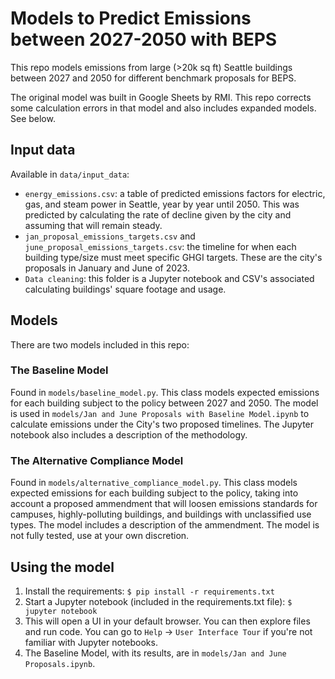 # Models to Predict Emissions between 2027-2050 with BEPS

This repo models emissions from large (>20k sq ft) Seattle buildings between 2027 and 2050 for different benchmark proposals for BEPS.

The original model was built in Google Sheets by RMI. This repo corrects some calculation errors in that model and also includes expanded models. See below.

## Input data

Available in `data/input_data`:

- `energy_emissions.csv`: a table of predicted emissions factors for electric, gas, and steam power in Seattle, year by year until 2050. This was predicted by calculating the rate of decline given by the city and assuming that will remain steady.
- `jan_proposal_emissions_targets.csv` and `june_proposal_emissions_targets.csv`: the timeline for when each building type/size must meet specific GHGI targets. These are the city's proposals in January and June of 2023.
- `Data cleaning`: this folder is a Jupyter notebook and CSV's associated calculating buildings' square footage and usage.

## Models

There are two models included in this repo:

### The Baseline Model

Found in `models/baseline_model.py`. This class models expected emissions for each building subject to the policy between 2027 and 2050. The model is used in `models/Jan and June Proposals with Baseline Model.ipynb` to calculate emissions under the City's two proposed timelines. The Jupyter notebook also includes a description of the methodology.

### The Alternative Compliance Model

Found in `models/alternative_compliance_model.py`. This class models expected emissions for each building subject to the policy, taking into account a proposed ammendment that will loosen emissions standards for campuses, highly-polluting buildings, and buildings with unclassified use types. The model includes a description of the ammendment. The model is not fully tested, use at your own discretion. 

## Using the model

1. Install the requirements: `$ pip install -r requirements.txt`
2. Start a Jupyter notebook (included in the requirements.txt file): `$ jupyter notebook`
3. This will open a UI in your default browser. You can then explore files and run code. You can go to `Help` -> `User Interface Tour` if you're not familiar with Jupyter notebooks.
4. The Baseline Model, with its results, are in `models/Jan and June Proposals.ipynb`. 

